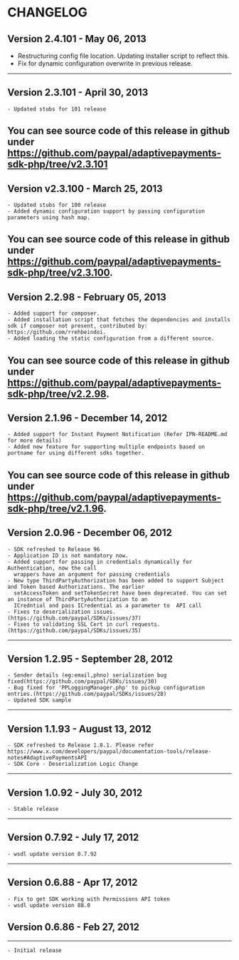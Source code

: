 # CHANGELOG
 
## Version 2.4.101 - May 06, 2013

   - Restructuring config file location. Updating installer script to reflect this.  
   - Fix for dynamic configuration overwrite in previous release.
--------------------------------------------------------------------------------------------------

## Version 2.3.101 - April 30, 2013

	- Updated stubs for 101 release

You can see source code of this release in github under https://github.com/paypal/adaptivepayments-sdk-php/tree/v2.3.101
--------------------------------------------------------------------------------------------------

## Version v2.3.100 - March 25, 2013
 
	- Updated stubs for 100 release
	- Added dynamic configuration support by passing configuration parameters using hash map.
	
You can see source code of this release in github under https://github.com/paypal/adaptivepayments-sdk-php/tree/v2.3.100.
--------------------------------------------------------------------------------------------------

## Version 2.2.98 - February 05, 2013
 
	- Added support for composer.
    - Added installation script that fetches the dependencies and installs sdk if composer not present, contributed by: https://github.com/rrehbeindoi.
    - Added loading the static configuration from a different source.
	
You can see source code of this release in github under https://github.com/paypal/adaptivepayments-sdk-php/tree/v2.2.98.
--------------------------------------------------------------------------------------------------

## Version 2.1.96 - December 14, 2012
 
	- Added support for Instant Payment Notification (Refer IPN-README.md for more details)
	- Added new feature for supporting multiple endpoints based on portname for using different sdks together.
	
You can see source code of this release in github under https://github.com/paypal/adaptivepayments-sdk-php/tree/v2.1.96.
--------------------------------------------------------------------------------------------------

## Version 2.0.96 - December 06, 2012
 
	- SDK refreshed to Release 96
	- Application ID is not mandatory now.
    - Added support for passing in credentials dynamically for Authentication, now the call 
      wrappers have an argument for passing credentials
    - New type ThirdPartyAuthorization has been added to support Subject and Token based Authorizations. The earlier
      setAccessToken and setTokenSecret have been deprecated. You can set an instance of ThirdPartyAuthorization to an 
      ICredntial and pass ICredential as a parameter to  API call
	- Fixes to deserialization issues.(https://github.com/paypal/SDKs/issues/37) 
	- Fixes to validating SSL Cert in curl requests.(https://github.com/paypal/SDKs/issues/35) 
	
--------------------------------------------------------------------------------------------------

## Version 1.2.95 - September 28, 2012
 
	- Sender details (eg:email,phno) serialization bug fixed(https://github.com/paypal/SDKs/issues/30)
	- Bug fixed for 'PPLoggingManager.php' to pickup configuration entries.(https://github.com/paypal/SDKs/issues/28)
	- Updated SDK sample
	
--------------------------------------------------------------------------------------------------

## Version 1.1.93 - August 13, 2012
 
	- SDK refreshed to Release 1.8.1. Please refer https://www.x.com/developers/paypal/documentation-tools/release-notes#AdaptivePaymentsAPI
	- SDK Core - Deserialization Logic Change
--------------------------------------------------------------------------------------------------

## Version 1.0.92 - July 30, 2012
 
	- Stable release
-------------------------------------------------------------------------------------------------

## Version 0.7.92 - July 17, 2012 
    - wsdl update version 0.7.92

-------------------------------------------------------------------------------------------------
	
## Version 0.6.88 - Apr 17, 2012

	- Fix to get SDK working with Permissions API token
	- wsdl update version 88.0
	
## Version 0.6.86  - Feb 27, 2012
-------------------------------------------------------------------------------------------------
	- Initial release